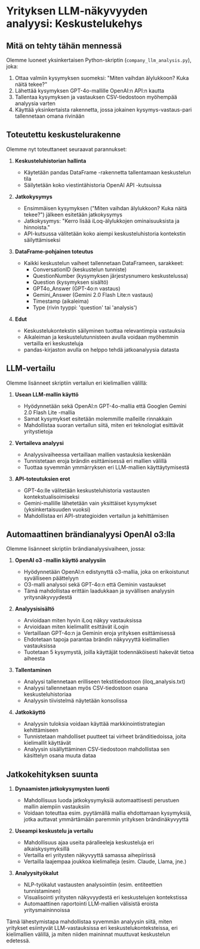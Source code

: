 # Yrityksen LLM-näkyvyyden analyysi: Keskustelukehys

## Mitä on tehty tähän mennessä

Olemme luoneet yksinkertaisen Python-skriptin (`company_llm_analysis.py`), joka:

1. Ottaa valmiin kysymyksen suomeksi: "Miten vaihdan älylukkoon? Kuka näitä tekee?"
2. Lähettää kysymyksen GPT-4o-mallille OpenAI:n API:n kautta
3. Tallentaa kysymyksen ja vastauksen CSV-tiedostoon myöhempää analyysia varten
4. Käyttää yksinkertaista rakennetta, jossa jokainen kysymys-vastaus-pari tallennetaan omana rivinään

## Toteutettu keskustelurakenne

Olemme nyt toteuttaneet seuraavat parannukset:

1. **Keskusteluhistorian hallinta**
   - Käytetään pandas DataFrame -rakennetta tallentamaan keskustelun tila
   - Säilytetään koko viestintähistoria OpenAI API -kutsuissa

2. **Jatkokysymys**
   - Ensimmäisen kysymyksen ("Miten vaihdan älylukkoon? Kuka näitä tekee?") jälkeen esitetään jatkokysymys
   - Jatkokysymys: "Kerro lisää iLoq-älylukkojen ominaisuuksista ja hinnoista."
   - API-kutsussa välitetään koko aiempi keskusteluhistoria kontekstin säilyttämiseksi

3. **DataFrame-pohjainen toteutus**
   - Kaikki keskustelun vaiheet tallennetaan DataFrameen, sarakkeet: 
     * ConversationID (keskustelun tunniste)
     * QuestionNumber (kysymyksen järjestysnumero keskustelussa)
     * Question (kysymyksen sisältö)
     * GPT4o_Answer (GPT-4o:n vastaus)
     * Gemini_Answer (Gemini 2.0 Flash Lite:n vastaus)
     * Timestamp (aikaleima)
     * Type (rivin tyyppi: 'question' tai 'analysis')

4. **Edut**
   - Keskustelukontekstin säilyminen tuottaa relevantimpia vastauksia
   - Aikaleiman ja keskustelutunnisteen avulla voidaan myöhemmin vertailla eri keskusteluja
   - pandas-kirjaston avulla on helppo tehdä jatkoanalyysia datasta

## LLM-vertailu

Olemme lisänneet skriptiin vertailun eri kielimallien välillä:

1. **Usean LLM-mallin käyttö**
   - Hyödynnetään sekä OpenAI:n GPT-4o-mallia että Googlen Gemini 2.0 Flash Lite -mallia
   - Samat kysymykset esitetään molemmille malleille rinnakkain
   - Mahdollistaa suoran vertailun siitä, miten eri teknologiat esittävät yritystietoja

2. **Vertaileva analyysi**
   - Analyysivaiheessa vertaillaan mallien vastauksia keskenään
   - Tunnistetaan eroja brändin esittämisessä eri mallien välillä
   - Tuottaa syvemmän ymmärryksen eri LLM-mallien käyttäytymisestä

3. **API-toteutuksien erot**
   - GPT-4o:lle välitetään keskusteluhistoria vastausten kontekstualisoimiseksi
   - Gemini-mallille lähetetään vain yksittäiset kysymykset (yksinkertaisuuden vuoksi)
   - Mahdollistaa eri API-strategioiden vertailun ja kehittämisen

## Automaattinen brändianalyysi OpenAI o3:lla

Olemme lisänneet skriptiin brändianalyysivaiheen, jossa:

1. **OpenAI o3 -mallin käyttö analyysiin**
   - Hyödynnetään OpenAI:n edistynyttä o3-mallia, joka on erikoistunut syvälliseen päättelyyn
   - O3-malli analysoi sekä GPT-4o:n että Geminin vastaukset
   - Tämä mahdollistaa erittäin laadukkaan ja syvällisen analyysin yritysnäkyvyydestä

2. **Analyysisisältö**
   - Arvioidaan miten hyvin iLoq näkyy vastauksissa
   - Arvioidaan miten kielimallit esittävät iLoqin
   - Vertaillaan GPT-4o:n ja Geminin eroja yrityksen esittämisessä
   - Ehdotetaan tapoja parantaa brändin näkyvyyttä kielimallien vastauksissa
   - Tuotetaan 5 kysymystä, joilla käyttäjät todennäköisesti hakevät tietoa aiheesta

3. **Tallentaminen**
   - Analyysi tallennetaan erilliseen tekstitiedostoon (iloq_analysis.txt)
   - Analyysi tallennetaan myös CSV-tiedostoon osana keskusteluhistoriaa
   - Analyysin tiivistelmä näytetään konsolissa

4. **Jatkokäyttö**
   - Analyysin tuloksia voidaan käyttää markkinointistrategian kehittämiseen
   - Tunnistetaan mahdolliset puutteet tai virheet bränditiedoissa, joita kielimallit käyttävät
   - Analyysin sisällyttäminen CSV-tiedostoon mahdollistaa sen käsittelyn osana muuta dataa

## Jatkokehityksen suunta

1. **Dynaamisten jatkokysymysten luonti**
   - Mahdollisuus luoda jatkokysymyksiä automaattisesti perustuen mallin aiempiin vastauksiin
   - Voidaan toteuttaa esim. pyytämällä mallia ehdottamaan kysymyksiä, jotka auttavat ymmärtämään paremmin yrityksen brändinäkyvyyttä

2. **Useampi keskustelu ja vertailu**
   - Mahdollisuus ajaa useita páralleeleja keskusteluja eri alkaiskysymyksillä
   - Vertailla eri yritysten näkyvyyttä samassa aihepiirissä
   - Vertailla laajempaa joukkoa kielimalleja (esim. Claude, Llama, jne.)

3. **Analyysityökalut**
   - NLP-työkalut vastausten analysointiin (esim. entiteettien tunnistaminen)
   - Visualisointi yritysten näkyvyydestä eri keskustelujen kontekstissa
   - Automaattinen raportointi LLM-mallien välisistä eroista yritysmaininnoissa

Tämä lähestymistapa mahdollistaa syvemmän analyysin siitä, miten yritykset esiintyvät LLM-vastauksissa eri keskustelukonteksteissa, eri kielimallien välillä, ja miten niiden maininnat muuttuvat keskustelun edetessä. 